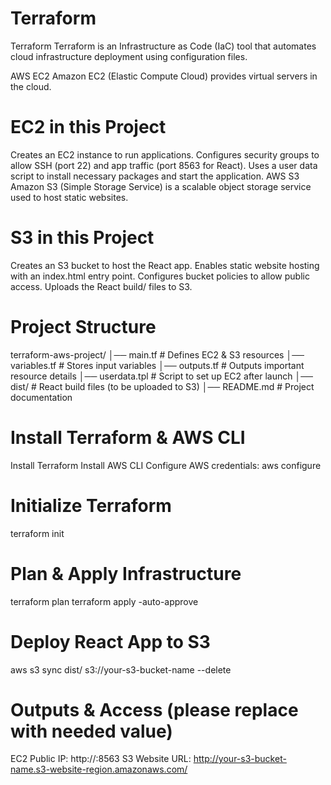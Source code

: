 # Terraform
Terraform
Terraform is an Infrastructure as Code (IaC) tool that automates cloud infrastructure deployment using configuration files.

AWS EC2
Amazon EC2 (Elastic Compute Cloud) provides virtual servers in the cloud.

# EC2 in this Project
Creates an EC2 instance to run applications.
Configures security groups to allow SSH (port 22) and app traffic (port 8563 for React).
Uses a user data script to install necessary packages and start the application.
AWS S3
Amazon S3 (Simple Storage Service) is a scalable object storage service used to host static websites.

# S3 in this Project
Creates an S3 bucket to host the React app.
Enables static website hosting with an index.html entry point.
Configures bucket policies to allow public access.
Uploads the React build/ files to S3.

# Project Structure
 terraform-aws-project/
│── main.tf                  # Defines EC2 & S3 resources
│── variables.tf              # Stores input variables
│── outputs.tf                # Outputs important resource details
│── userdata.tpl              # Script to set up EC2 after launch
│── dist/                     # React build files (to be uploaded to S3)
│── README.md                 # Project documentation

# Install Terraform & AWS CLI
Install Terraform
Install AWS CLI
Configure AWS credentials: aws configure
# Initialize Terraform
terraform init
# Plan & Apply Infrastructure
terraform plan
terraform apply -auto-approve
# Deploy React App to S3
aws s3 sync dist/ s3://your-s3-bucket-name --delete
# Outputs & Access (please replace with needed value)
EC2 Public IP: http://<EC2-PUBLIC-IP>:8563
S3 Website URL: http://your-s3-bucket-name.s3-website-region.amazonaws.com/

